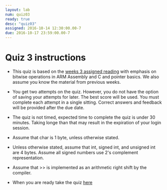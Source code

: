 ```yaml
---
layout: lab 
num: quiz03 
ready: true
desc: "quiz03"
assigned: 2016-10-14 12:30:00.00-7
due: 2016-10-17 23:59:00.00-7
---
```



# Quiz 3 instructions

* This quiz is based on the [weeks 3 assigned reading](/lectures/week3/) with emphasis on bitwise operations in ARM Assembly and C and pointer basics. We also assume you know the material from previous weeks. 
* You get two attempts on the quiz. However, you do not have the option of saving your attempts for later. The best score will be used. You must complete each attempt in a single sitting. Correct answers and feedback will be provided after the due date.
* The quiz is not timed, expected time to complete the quiz is under 30 minutes. Taking longe than that may result in the expiration of your login session.
* Assume that char is 1 byte, unless otherwise stated. 
* Unless otherwise stated, assume that int, signed int, and unsigned int are 4 bytes. Assume all signed numbers use 2's complement representation.
* Assume that >> is implemented as an arithmetic right shift by the compiler.

* When you are ready take the quiz [here](http://www.quia.com/quiz/6038983.html) 